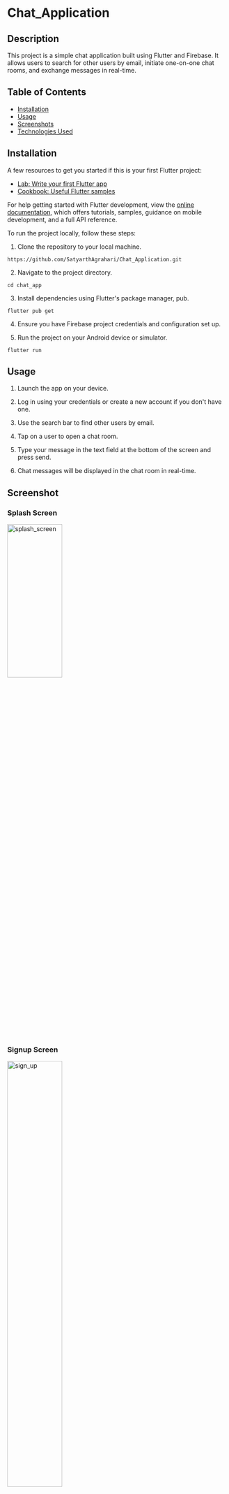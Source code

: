 # Chat_Application

## Description

This project is a simple chat application built using Flutter and Firebase. It allows users to search for other users by email, initiate one-on-one chat rooms, and exchange messages in real-time.

## Table of Contents

*   [Installation](#installation)
*   [Usage](#usage)
*   [Screenshots](#screenshots) 
*   [Technologies Used](#technologies-used)

## Installation

A few resources to get you started if this is your first Flutter project:

- [Lab: Write your first Flutter app](https://docs.flutter.dev/get-started/codelab)
- [Cookbook: Useful Flutter samples](https://docs.flutter.dev/cookbook)

For help getting started with Flutter development, view the
[online documentation](https://docs.flutter.dev/), which offers tutorials,
samples, guidance on mobile development, and a full API reference.

To run the project locally, follow these steps:

1. Clone the repository to your local machine.

```https://github.com/SatyarthAgrahari/Chat_Application.git```

2. Navigate to the project directory.

```cd chat_app```

3. Install dependencies using Flutter's package manager, pub.

```flutter pub get```

4. Ensure you have Firebase project credentials and configuration set up.

5. Run the project on your Android device or simulator.

```flutter run```

## Usage

1. Launch the app on your device.

2. Log in using your credentials or create a new account if you don't have one.

3. Use the search bar to find other users by email.

4. Tap on a user to open a chat room.

5. Type your message in the text field at the bottom of the screen and press send.

6. Chat messages will be displayed in the chat room in real-time.



## Screenshot

### Splash Screen

<img src="Screenshots/splash_screen.jpg" alt="splash_screen" style="width: 50%; height: 30%;">

### Signup Screen

<img src="Screenshots/sign_up.jpg" alt="sign_up" style="width: 50%; height: auto;">

### Login Screen

<img src="Screenshots/login.jpg" alt="login" style="width: 50%; height: auto;">

### Home Screen

<img src="Screenshots/home.jpg" alt="home" style="width: 50%; height: auto;">

### Chat Room

<img src="Screenshots/chat_interface.jpg" alt="chat_interface" style="width: 50%; height: auto;">


## Technologies Used

* Flutter: A UI toolkit for building natively compiled applications for mobile, web, and desktop from a single codebase.

* Firebase: A platform developed by Google for creating mobile and web applications.

    * Firebase Authentication: Provides backend services, easy-to-use SDKs, and ready-made UI libraries to authenticate users to your app.

    * Cloud Firestore: A flexible, scalable database for mobile, web, and server development.

* VelocityX: A minimalist Flutter framework for rapid UI development, providing expressive syntax and pre-built widgets.




